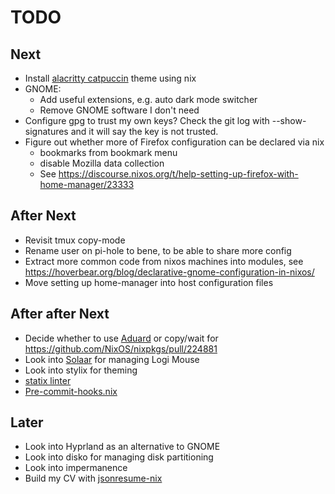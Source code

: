 # TODO

## Next
- Install [alacritty catpuccin](https://github.com/catppuccin/alacritty) theme using nix
- GNOME:
  - Add useful extensions, e.g. auto dark mode switcher
  - Remove GNOME software I don't need
- Configure gpg to trust my own keys? Check the git log with --show-signatures and it will say the key is not trusted.
- Figure out whether more of Firefox configuration can be declared via nix
  - bookmarks from bookmark menu
  - disable Mozilla data collection
  - See https://discourse.nixos.org/t/help-setting-up-firefox-with-home-manager/23333

## After Next
- Revisit tmux copy-mode
- Rename user on pi-hole to bene, to be able to share more config
- Extract more common code from nixos machines into modules, see https://hoverbear.org/blog/declarative-gnome-configuration-in-nixos/
- Move setting up home-manager into host configuration files

## After after Next
- Decide whether to use [Aduard](https://github.com/AdguardTeam/AdGuardHome) or copy/wait for https://github.com/NixOS/nixpkgs/pull/224881
- Look into [Solaar](https://pwr-solaar.github.io/Solaar/) for managing Logi Mouse
- Look into stylix for theming
- [statix linter](https://git.peppe.rs/languages/statix)
- [Pre-commit-hooks.nix](https://github.com/cachix/pre-commit-hooks.nix)

## Later
- Look into Hyprland as an alternative to GNOME
- Look into disko for managing disk partitioning
- Look into impermanence
- Build my CV with [jsonresume-nix](https://discourse.nixos.org/t/jsonresume-nix-build-and-deploy-your-resume-with-nix/34089)
